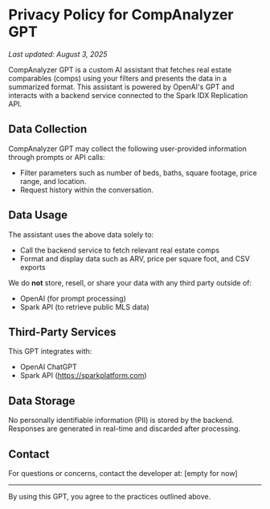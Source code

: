 # Privacy Policy for CompAnalyzer GPT

_Last updated: August 3, 2025_

CompAnalyzer GPT is a custom AI assistant that fetches real estate comparables (comps) using your filters and presents the data in a summarized format. This assistant is powered by OpenAI's GPT and interacts with a backend service connected to the Spark IDX Replication API.

## Data Collection

CompAnalyzer GPT may collect the following user-provided information through prompts or API calls:
- Filter parameters such as number of beds, baths, square footage, price range, and location.
- Request history within the conversation.

## Data Usage

The assistant uses the above data solely to:
- Call the backend service to fetch relevant real estate comps
- Format and display data such as ARV, price per square foot, and CSV exports

We do **not** store, resell, or share your data with any third party outside of:
- OpenAI (for prompt processing)
- Spark API (to retrieve public MLS data)

## Third-Party Services

This GPT integrates with:
- OpenAI ChatGPT
- Spark API (https://sparkplatform.com)

## Data Storage

No personally identifiable information (PII) is stored by the backend. Responses are generated in real-time and discarded after processing.

## Contact

For questions or concerns, contact the developer at:
[empty for now]

---

By using this GPT, you agree to the practices outlined above.
